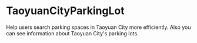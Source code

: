 # TaoyuanCityParkingLot
Help users search parking spaces in Taoyuan City more efficiently. Also you can see information about Taoyuan City's parking lots.
